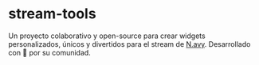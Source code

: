# stream-tools
Un proyecto colaborativo y open-source para crear widgets personalizados, únicos y divertidos para el stream de [N.avy](https://twitch.tv/navyri). Desarrollado con 💖 por su comunidad.
